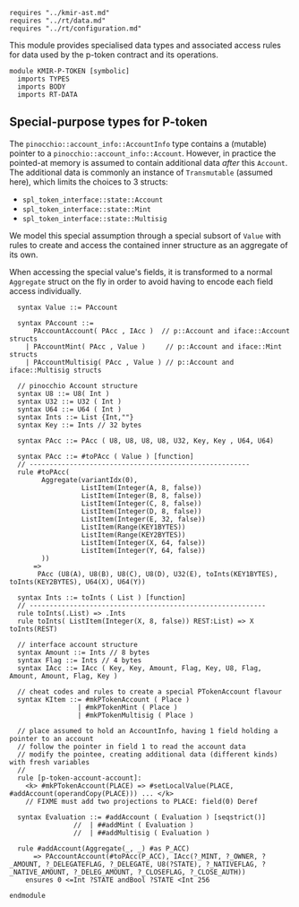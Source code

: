 ```k
requires "../kmir-ast.md"
requires "../rt/data.md"
requires "../rt/configuration.md"
```

This module provides specialised data types and associated access rules
for data used by the p-token contract and its operations.

```k
module KMIR-P-TOKEN [symbolic] 
  imports TYPES
  imports BODY
  imports RT-DATA
```

## Special-purpose types for P-token

The `pinocchio::account_info::AccountInfo` type contains a (mutable) pointer to a `pinocchio::account_info::Account`.
However, in practice the pointed-at memory is assumed to contain additional data _after_ this `Account`.
The additional data is commonly an instance of `Transmutable` (assumed here), which limits the choices to 3 structs:
- `spl_token_interface::state::Account`
- `spl_token_interface::state::Mint`
- `spl_token_interface::state::Multisig`

We model this special assumption through a special subsort of `Value` with rules to create and access the contained inner structure as an aggregate of its own.

When accessing the special value's fields, it is transformed to a normal `Aggregate` struct on the fly
in order to avoid having to encode each field access individually.

```k
  syntax Value ::= PAccount

  syntax PAccount ::= 
      PAccountAccount( PAcc , IAcc )  // p::Account and iface::Account structs
    | PAccountMint( PAcc , Value )     // p::Account and iface::Mint structs
    | PAccountMultisig( PAcc , Value ) // p::Account and iface::Multisig structs

  // pinocchio Account structure
  syntax U8 ::= U8( Int )
  syntax U32 ::= U32 ( Int )
  syntax U64 ::= U64 ( Int )
  syntax Ints ::= List {Int,""}
  syntax Key ::= Ints // 32 bytes

  syntax PAcc ::= PAcc ( U8, U8, U8, U8, U32, Key, Key , U64, U64)

  syntax PAcc ::= #toPAcc ( Value ) [function]
  // -------------------------------------------------------
  rule #toPAcc(
        Aggregate(variantIdx(0), 
                  ListItem(Integer(A, 8, false))
                  ListItem(Integer(B, 8, false))
                  ListItem(Integer(C, 8, false))
                  ListItem(Integer(D, 8, false))
                  ListItem(Integer(E, 32, false))
                  ListItem(Range(KEY1BYTES))
                  ListItem(Range(KEY2BYTES))
                  ListItem(Integer(X, 64, false))
                  ListItem(Integer(Y, 64, false))
        )) 
      =>
       PAcc (U8(A), U8(B), U8(C), U8(D), U32(E), toInts(KEY1BYTES), toInts(KEY2BYTES), U64(X), U64(Y))

  syntax Ints ::= toInts ( List ) [function]
  // -----------------------------------------------------------
  rule toInts(.List) => .Ints
  rule toInts( ListItem(Integer(X, 8, false)) REST:List) => X toInts(REST)

  // interface account structure
  syntax Amount ::= Ints // 8 bytes
  syntax Flag ::= Ints // 4 bytes
  syntax IAcc ::= IAcc ( Key, Key, Amount, Flag, Key, U8, Flag, Amount, Amount, Flag, Key )
```
```k
  // cheat codes and rules to create a special PTokenAccount flavour
  syntax KItem ::= #mkPTokenAccount ( Place )
                 | #mkPTokenMint ( Place )
                 | #mkPTokenMultisig ( Place )

  // place assumed to hold an AccountInfo, having 1 field holding a pointer to an account
  // follow the pointer in field 1 to read the account data
  // modify the pointee, creating additional data (different kinds) with fresh variables
  // 
  rule [p-token-account-account]:
    <k> #mkPTokenAccount(PLACE) => #setLocalValue(PLACE, #addAccount(operandCopy(PLACE))) ... </k>
    // FIXME must add two projections to PLACE: field(0) Deref

  syntax Evaluation ::= #addAccount ( Evaluation ) [seqstrict()]
                //  | ##addMint ( Evaluation )    
                //  | ##addMultisig ( Evaluation )

  rule #addAccount(Aggregate(_, _) #as P_ACC)
      => PAccountAccount(#toPAcc(P_ACC), IAcc(?_MINT, ?_OWNER, ?_AMOUNT, ?_DELEGATEFLAG, ?_DELEGATE, U8(?STATE), ?_NATIVEFLAG, ?_NATIVE_AMOUNT, ?_DELEG_AMOUNT, ?_CLOSEFLAG, ?_CLOSE_AUTH))
    ensures 0 <=Int ?STATE andBool ?STATE <Int 256

```



```k
endmodule
```